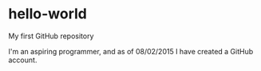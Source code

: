 # hello-world
My first GitHub repository

I'm an aspiring programmer, and as of 08/02/2015 I have created a GitHub account. 
